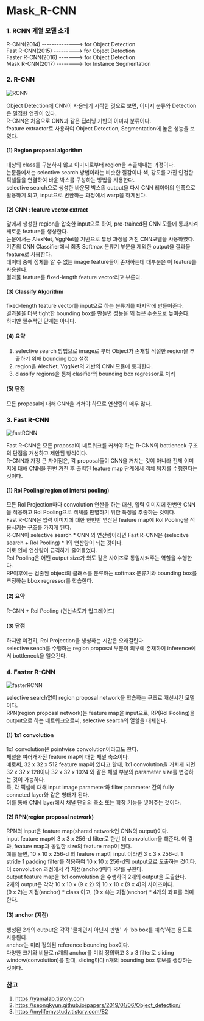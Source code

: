 # Mask_R-CNN   
### 1. RCNN 계열 모델 소개   
R-CNN(2014) --------------> for Object Detection   
Fast R-CNN(2015) ---------> for Object Detection   
Faster R-CNN(2016) -------> for Object Detection   
Mask R-CNN(2017) --------> for Instance Segmentation   
   
### 2. R-CNN   
   
![RCNN](https://user-images.githubusercontent.com/59756209/74311226-48da3980-4db2-11ea-99da-f827953f110e.PNG)      
   
Object Detection에 CNN이 사용되기 시작한 것으로 보면, 이미지 분류와 Detection은 밀접한 연관이 있다.   
R-CNN은 처음으로 CNN과 같은 딥러닝 기반의 이미지 분류이다.   
feature extractor로 사용하여 Object Detection, Segmentation에 높은 성능을 보였다.   
   
#### (1) Region proposal algorithm   
대상의 class를 구분하지 않고 이미지로부터 region을 추출해내는 과정이다.   
논문들에서는 selective search 방법이라는 비슷한 질감이나 색, 강도를 가진 인접한 픽셀들을 연결하여 바운 박스를 구성하는 방법을 사용한다.   
selective search으로 생성한 바운딩 박스의 output을 다시 CNN 레이어의 인푹으로 활용하게 되고, input으로 변환하는 과정에서 warp을 하게된다.   
   
#### (2) CNN : feature vector extract   
앞에서 생성한 region을 압축한 input으로 하여, pre-trained된 CNN 모듈에 통과시켜 새로운 feature를 생성한다.    
논문에서는 AlexNet, VggNet을 기반으로 튜닝 과정을 거친 CNN모델을 사용하였다.   
기존의 CNN Classifier에서 최종 Softmax 분류기 부분을 제외한 output을 결과물 feature로 사용한다.   
데이터 중에 정체를 알 수 없는 image feature들이 존재하는데 대부분은 이 feature를 사용한다.   
결과물 feature를 fixed-length feature vector라고 부른다.   
   
#### (3) Classify Algorithm   
fixed-length feature vector를 input으로 하는 분류기를 마지막에 만들어준다.  
결과물을 더욱 tight한 bounding box를 만들면 성능을 꽤 높은 수준으로 높여준다.   
하지만 필수적인 단계는 아니다.

#### (4) 요약   
1. selective search 방법으로 image로 부터 Object가 존재할 적절한 region을 추출하기 위해 bounding box 설정   
2. region을 AlexNet, VggNet의 기반의 CNN 모듈에 통과한다.   
3. classify regions을 통해 clasifier와 bounding box regressor로 처리   
   
#### (5) 단점   
모든 proposal에 대해 CNN을 거쳐야 하므로 연산량이 매우 많다.   
   
### 3. Fast R-CNN   
   
![fastRCNN](https://user-images.githubusercontent.com/59756209/74311472-ecc3e500-4db2-11ea-9ca8-1cfbcfeb1111.PNG)   
   
Fast R-CNN은 모든 proposal이 네트워크를 커쳐야 하는 R-CNN의 bottleneck 구조의 단점을 개선하고 제안된 방식이다.   
R-CNN과 가장 큰 차이점은, 각 proposal들이 CNN을 거치는 것이 아니라 전체 이미지에 대해 CNN을 한번 거친 후 출력된 feature map 단계에서 객체 탐지를 수행한다는 것이다.   
   
#### (1) Rol Pooling(region of interst pooling)   
모든 Rol Projection마다 convolution 연산을 하는 대신, 입력 이미지에 한번만 CNN을 적용하고 Rol Pooling으로 객체를 판별하기 위한 특징을 추출하는 것이다.   
Fast R-CNN은 입력 이미지에 대한 한번만 연산된 feature map에 Rol Pooling을 적용시키는 구조를 가지게 된다.   
R-CNN이 selective search * CNN 의 연산량이라면 Fast R-CNN은 (selecitve search + Rol Pooling) * 1의 연산량이 되는 것이다.   
이로 인해 연산량이 급격하게 줄어들었다.   
Rol Pooling은 어떤 output size가 와도 같은 사이즈로 통일시켜주는 역할을 수행한다.   
RP이후에는 검출된 object의 클래스를 분류하는 softmax 분류기와 bounding box를 추정하는 bbox regressor를 학습한다.   
   
#### (2) 요약   
R-CNN + Rol Pooling (연산속도가 업그레이드)   
   
#### (3) 단점   
하지만 여전히, Rol Projection을 생성하는 시간은 오래걸린다.   
selective seach를 수행하는 region proposal 부분이 외부에 존재하여 inference에서 bottleneck을 일으킨다.   
   
### 4. Faster R-CNN   
   
![fasterRCNN](https://user-images.githubusercontent.com/59756209/74398940-7bd90780-4e5c-11ea-9dc9-2ae6dc344249.PNG)   
   
selective search없이 region proposal network을 학습하는 구조로 개선시킨 모델이다.   
RPN(region proposal network)는 feature map을 input으로, RP(Rol Pooling)을 output으로 하는 네트워크으로써, selective search의 열할을 대체한다.   

#### (1) 1x1 convolution   
1x1 convolution은 pointwise convolution이라고도 한다.   
채널을 여러개가진 feature map에 대한 채널 축소이다.   
예로써, 32 x 32 x 512 feature map이 있다고 할때, 1x1 convolution을 거치게 되면 32 x 32 x 128이나 32 x 32 x 1024 와 같은 채널 부분의 parameter size를 변경하는 것이 가능하다.   
즉, 각 픽셀에 대해 input image parameter와 filter parameter 간의 fully conneted layer와 같은 형태가 된다.   
이를 통해 CNN layer에서 채널 단위의 축소 또는 확장 기능을 넣어주는 것이다.   
   
#### (2) RPN(region proposal network)   
RPN의 input은 feature map(shared network인 CNN의 output)이다.   
input feature map에 3 x 3 x 256-d filter로 한번 더 convolution을 해준다. 이 결과, feature map과 동일한 size의 feature map이 된다.   
예를 들면, 10 x 10 x 256-d 의 feature map이 input 이라면 3 x 3 x 256-d, 1 stride 1 padding filter를 적용하여 10 x 10 x 256-d의 output으로 도출하는 것이다.   
이 convolution 과정에서 각 지점(anchor)마다 RP를 구한다.   
output feature map을 1x1 convolution 을 수행하여 2개의 output을 도출한다.   
2개의 output은 각각 10 x 10 x (9 x 2) 와 10 x 10 x (9 x 4)의 사이즈이다.   
(9 x 2)는 지점(anchor) * class 이고, (9 x 4)는 지점(anchor) * 4개의 좌표를 의미한다.   
   
#### (3) anchor (지점)   
생성된 2개의 output은 각각 '물체인지 아닌지 판별' 과 'bb box를 예측'하는 용도로 사용된다.   
anchor는 미리 정의된 reference bounding box이다.   
다양한 크기와 비율로 n개의 anchor를 미리 정의하고 3 x 3 filter로 sliding window(convolution)를 할때, sliding마다 n개의 bounding box 후보를 생성하는 것이다.   

### 참고   
1. https://yamalab.tistory.com   
2. https://seongkyun.github.io/papers/2019/01/06/Object_detection/   
3. https://mylifemystudy.tistory.com/82   
